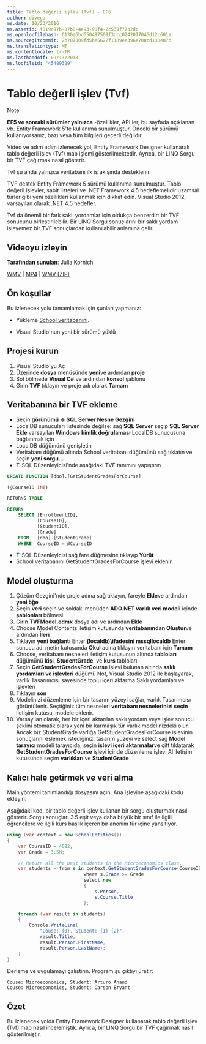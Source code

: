 ```yaml
---
title: Tablo değerli işlev (Tvf) - EF6
author: divega
ms.date: 10/23/2016
ms.assetid: f019c97b-87b0-4e93-98f4-2c539f77b2dc
ms.openlocfilehash: 6130e6bd550497509f3dcc0242077046d12c601a
ms.sourcegitcommit: 2b787009fd5be5627f1189ee396e708cd130e07b
ms.translationtype: MT
ms.contentlocale: tr-TR
ms.lasthandoff: 09/13/2018
ms.locfileid: "45489329"
---
```

# <a name="table-valued-functions-tvfs"></a>Tablo değerli işlev (Tvf)
> [!NOTE]
> **EF5 ve sonraki sürümler yalnızca** -özellikler, API'ler, bu sayfada açıklanan vb. Entity Framework 5'te kullanıma sunulmuştur. Önceki bir sürümü kullanıyorsanız, bazı veya tüm bilgileri geçerli değildir.

Video ve adım adım izlenecek yol, Entity Framework Designer kullanarak tablo değerli işlev (Tvf) map işlemi gösterilmektedir. Ayrıca, bir LINQ Sorgu bir TVF çağırmak nasıl gösterir.

Tvf şu anda yalnızca veritabanı ilk iş akışında desteklenir.

TVF destek Entity Framework 5 sürümü kullanıma sunulmuştur. Tablo değerli işlevler, sabit listeleri ve .NET Framework 4.5 hedeflemelidir uzamsal türler gibi yeni özellikleri kullanmak için dikkat edin. Visual Studio 2012, varsayılan olarak .NET 4.5 hedefler.

Tvf da önemli bir fark saklı yordamlar için oldukça benzerdir: bir TVF sonucunu birleştirilebilir. Bir LINQ Sorgu sonuçlarını bir saklı yordam işleyemez bir TVF sonuçlardan kullanılabilir anlamına gelir.

## <a name="watch-the-video"></a>Videoyu izleyin

**Tarafından sunulan**: Julia Kornich

[WMV](http://download.microsoft.com/download/6/0/A/60A6E474-5EF3-4E1E-B9EA-F51D2DDB446A/HDI-ITPro-MSDN-winvideo-tvf.wmv) | [MP4](http://download.microsoft.com/download/6/0/A/60A6E474-5EF3-4E1E-B9EA-F51D2DDB446A/HDI-ITPro-MSDN-mp4video-tvf.m4v) | [WMV (ZIP)](http://download.microsoft.com/download/6/0/A/60A6E474-5EF3-4E1E-B9EA-F51D2DDB446A/HDI-ITPro-MSDN-winvideo-tvf.zip)

## <a name="pre-requisites"></a>Ön koşullar

Bu izlenecek yolu tamamlamak için şunları yapmanız:

- Yükleme [School veritabanını](~/ef6/resources/school-database.md).

- Visual Studio'nun yeni bir sürümü yüklü

## <a name="set-up-the-project"></a>Projesi kurun

1.  Visual Studio'yu Aç
2.  Üzerinde **dosya** menüsünde **yeni**ve ardından **proje**
3.  Sol bölmede **Visual C\#** ve ardından **konsol** şablonu
4.  Girin **TVF** tıklayın ve proje adı olarak **Tamam**

## <a name="add-a-tvf-to-the-database"></a>Veritabanına bir TVF ekleme

-   Seçin **görünümü -&gt; SQL Server Nesne Gezgini**
-   LocalDB sunucuları listesinde değilse: sağ **SQL Server** seçip **SQL Server Ekle** varsayılan **Windows kimlik doğrulaması** LocalDB sunucusuna bağlanmak için
-   LocalDB düğümünü genişletin
-   Veritabanı düğümü altında School veritabanı düğümünü sağ tıklatın ve seçin **yeni sorgu...**
-   T-SQL Düzenleyicisi'nde aşağıdaki TVF tanımını yapıştırın

``` SQL
CREATE FUNCTION [dbo].[GetStudentGradesForCourse]

(@CourseID INT)

RETURNS TABLE

RETURN
    SELECT [EnrollmentID],
           [CourseID],
           [StudentID],
           [Grade]
    FROM   [dbo].[StudentGrade]
    WHERE  CourseID = @CourseID
```

-   T-SQL Düzenleyicisi sağ fare düğmesine tıklayıp **Yürüt**
-   School veritabanını GetStudentGradesForCourse işlevi eklenir

 

## <a name="create-a-model"></a>Model oluşturma

1.  Çözüm Gezgini'nde proje adına sağ tıklayın, fareyle **Ekle**ve ardından **yeni öğe**
2.  Seçin **veri** seçin ve soldaki menüden **ADO.NET varlık veri modeli** içinde **şablonları** bölmesi
3.  Girin **TVFModel.edmx** dosya adı ve ardından **Ekle**
4.  Choose Model Contents iletişim kutusunda **veritabanından Oluştur**ve ardından **İleri**
5.  Tıklayın **yeni bağlantı** Enter **(localdb)\\ifadesini mssqllocaldb** Enter sunucu adı metin kutusunda **Okul** adına tıklayın veritabanı için **Tamam**
6.  Choose, veritabanı nesneleri iletişim kutusunun altında **tabloları** düğümünü **kişi**, **StudentGrade**, ve **kurs** tabloları
7.  Seçin **GetStudentGradesForCourse** işlevi bulunan altında **saklı yordamları ve işlevleri** düğümü Not, Visual Studio 2012 ile başlayarak, varlık Tasarımcısı sayesinde toplu içeri aktarma Saklı yordamları ve işlevleri
8.  Tıklayın **son**
9.  Modelinizi düzenleme için bir tasarım yüzeyi sağlar, varlık Tasarımcısı görüntülenir. Seçtiğiniz tüm nesneleri **veritabanı nesnelerinizi seçin** iletişim kutusu, modele eklenir.
10. Varsayılan olarak, her bir içeri aktarılan saklı yordam veya işlev sonucu şeklini otomatik olarak yeni bir karmaşık tür varlık modelinizdeki olur. Ancak biz StudentGrade varlığa GetStudentGradesForCourse işlevinin sonuçlarını eşlemek istediğiniz: tasarım yüzeyi ve select sağ **Model tarayıcı** modeli tarayıcıda, seçin **işlevi içeri aktarmalar**ve çift tıklatarak **GetStudentGradesForCourse** işlevi içinde düzenleme işlevi Al iletişim kutusunda seçim **varlıkları** ve **StudentGrade**

## <a name="persist-and-retrieve-data"></a>Kalıcı hale getirmek ve veri alma

Main yöntemi tanımlandığı dosyasını açın. Ana işlevine aşağıdaki kodu ekleyin.

Aşağıdaki kod, bir tablo değerli işlev kullanan bir sorgu oluşturmak nasıl gösterir. Sorgu sonuçları 3.5 eşit veya daha büyük bir sınıf ile ilgili öğrencilere ve ilgili kurs başlık içeren bir anonim tür içine yansıtıyor.

``` csharp
using (var context = new SchoolEntities())
{
    var CourseID = 4022;
    var Grade = 3.5M;

    // Return all the best students in the Microeconomics class.
    var students = from s in context.GetStudentGradesForCourse(CourseID)
                            where s.Grade >= Grade
                            select new
                            {
                                s.Person,
                                s.Course.Title
                            };

    foreach (var result in students)
    {
        Console.WriteLine(
            "Couse: {0}, Student: {1} {2}",
            result.Title,  
            result.Person.FirstName,  
            result.Person.LastName);
    }
}
```

Derleme ve uygulamayı çalıştırın. Program şu çıktıyı üretir:

```
Couse: Microeconomics, Student: Arturo Anand
Couse: Microeconomics, Student: Carson Bryant
```

## <a name="summary"></a>Özet

Bu izlenecek yolda Entity Framework Designer kullanarak tablo değerli işlev (Tvf) map nasıl incelemiştik. Ayrıca, bir LINQ Sorgu bir TVF çağırmak nasıl gösterilmiştir.

